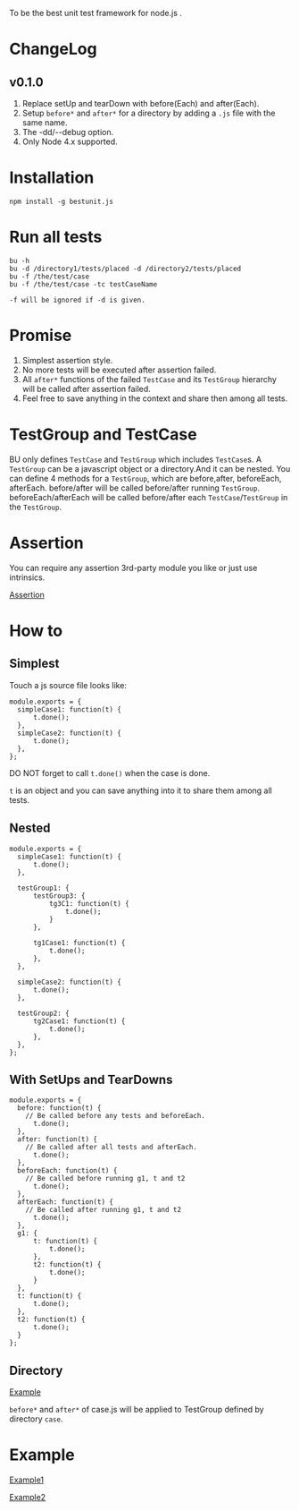 To be the best unit test framework for node.js .

# ChangeLog
## v0.1.0
  1. Replace setUp and tearDown with before(Each) and after(Each).
  2. Setup ```before*``` and ```after*``` for a directory by adding a ```.js``` file with the same name.
  3. The -dd/--debug option.
  4. Only Node 4.x supported.

# Installation
    npm install -g bestunit.js

# Run all tests
    bu -h
    bu -d /directory1/tests/placed -d /directory2/tests/placed
    bu -f /the/test/case
    bu -f /the/test/case -tc testCaseName

    -f will be ignored if -d is given.

# Promise
  1. Simplest assertion style.
  2. No more tests will be executed after assertion failed.
  3. All ```after*``` functions of the failed ```TestCase``` and its ```TestGroup``` hierarchy will be called after assertion failed.
  4. Feel free to save anything in the context and share then among all tests.

# TestGroup and TestCase
BU only defines ```TestCase``` and ```TestGroup``` which includes ```TestCase```s.
A ```TestGroup``` can be a javascript object or a directory.And it can be nested.
You can define 4 methods for a ```TestGroup```, which are before,after, beforeEach, afterEach. before/after will be called before/after running ```TestGroup```.
beforeEach/afterEach will be called before/after each ```TestCase```/```TestGroup``` in the ```TestGroup```.

# Assertion
  You can require any assertion 3rd-party module you like or just use intrinsics.

  [Assertion](https://github.com/kitt1987/bestunit.js/tree/master/assertion.md)

# How to
## Simplest
  Touch a js source file looks like:
  ```
  module.exports = {
  	simpleCase1: function(t) {
  		t.done();
  	},
    simpleCase2: function(t) {
  		t.done();
  	},
  };
  ```

  DO NOT forget to call ```t.done()``` when the case is done.

  ```t``` is an object and you can save anything into it to share them among all tests.

## Nested
  ```
  module.exports = {
  	simpleCase1: function(t) {
  		t.done();
  	},

  	testGroup1: {
  		testGroup3: {
  			tg3C1: function(t) {
  				t.done();
  			}
  		},

  		tg1Case1: function(t) {
  			t.done();
  		},
  	},

  	simpleCase2: function(t) {
  		t.done();
  	},

  	testGroup2: {
  		tg2Case1: function(t) {
  			t.done();
  		},
  	},
  };
  ```
## With SetUps and TearDowns
  ```
  module.exports = {
  	before: function(t) {
      // Be called before any tests and beforeEach.
  		t.done();
  	},
  	after: function(t) {
      // Be called after all tests and afterEach.
  		t.done();
  	},
  	beforeEach: function(t) {
      // Be called before running g1, t and t2
  		t.done();
  	},
  	afterEach: function(t) {
      // Be called after running g1, t and t2
  		t.done();
  	},
  	g1: {
  		t: function(t) {
  			t.done();
  		},
  		t2: function(t) {
  			t.done();
  		}
  	},
  	t: function(t) {
  		t.done();
  	},
  	t2: function(t) {
  		t.done();
  	}
  };
  ```
## Directory
  [Example](https://github.com/kitt1987/bestunit.js/tree/master/example/folder)

  ```before*``` and ```after*``` of case.js will be applied to TestGroup defined by directory ```case```.

# Example
[Example1](https://github.com/kitt1987/bestunit.js/tree/master/example)

[Example2](https://github.com/kitt1987/bestunit.js/tree/master/test)
